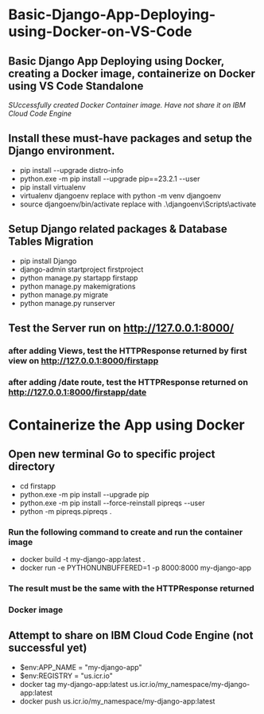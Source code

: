 # Basic-Django-App-Deploying-using-Docker-on-VS-Code

## Basic Django App Deploying using Docker, creating a Docker image, containerize on Docker using VS Code Standalone

_SUccessfully created Docker Container image. Have not share it on IBM Cloud Code Engine_

## Install these must-have packages and setup the Django environment.

- pip install --upgrade distro-info
- python.exe -m pip install --upgrade pip==23.2.1 --user
- pip install virtualenv        
- virtualenv djangoenv replace with python -m venv djangoenv       
- source djangoenv/bin/activate replace with .\djangoenv\Scripts\activate    

## Setup Django related packages & Database Tables Migration
- pip install Django    
- django-admin startproject firstproject  
- python manage.py startapp firstapp     
- python manage.py makemigrations    
- python manage.py migrate   
- python manage.py runserver                                                                                                                                   

## Test the Server run on http://127.0.0.1:8000/

### after adding Views, test the HTTPResponse returned by first view on http://127.0.0.1:8000/firstapp 

### after adding /date route, test the HTTPResponse returned on http://127.0.0.1:8000/firstapp/date 

# Containerize the App using Docker 
## Open new terminal Go to specific project directory
- cd firstapp
- python.exe -m pip install --upgrade pip    
- python.exe -m pip install --force-reinstall pipreqs --user     
- python -m pipreqs.pipreqs .    

### Run the following command to create and run the container image        
- docker build -t my-django-app:latest .    
- docker run -e PYTHONUNBUFFERED=1 -p 8000:8000 my-django-app    

### The result must be the same with the HTTPResponse returned

### Docker image

## Attempt to share on IBM Cloud Code Engine (not successful yet)
- $env:APP_NAME = "my-django-app"          
- $env:REGISTRY = "us.icr.io"
- docker tag my-django-app:latest us.icr.io/my_namespace/my-django-app:latest    
- docker push us.icr.io/my_namespace/my-django-app:latest       
